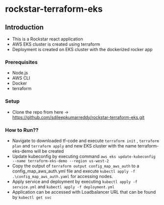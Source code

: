 # rockstar-terraform-eks

## Introduction

* This is a Rockstar react application
* AWS EKS cluster is created using terraform 
* Deployment is created on EKS cluster with the dockerized rocker app


### Prerequisites

* Node.js
* AWS CLI
* Docker
* terraform

### Setup

* Clone the repo from here -> https://github.com/sdileepkumarreddy/rockstar-terraform-eks.git

### How to Run??

* Navigate to downloaded tf-code and execute `terraform init` , `terraform plan` and `terraform apply` and new EKS cluster with the name terraform-eks-demo will be created
* Update kubeconfig by executing command `aws eks update-kubeconfig --name terraform-eks-demo --region us-west-2`
* Copy the output of `terraform output config_map_aws_auth` to a config_map_aws_auth.yml file and execute `kubectl apply -f .\config_map_aws_auth.yaml` for accessing nodes.
* Apply service and deployment by executing `kubectl apply -f service.yml` and `kubectl apply -f deployment.yml`
* Application can be accessed with Loadbalancer URL that can be found by `kubectl get svc`


